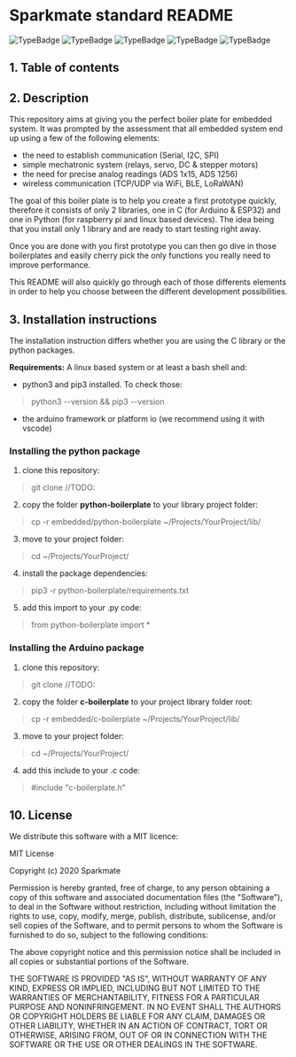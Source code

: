 # Sparkmate standard README
![TypeBadge](https://img.shields.io/badge/contributor-Thomas-blue)
![TypeBadge](https://img.shields.io/badge/Type-Embedded-purple)
![TypeBadge](https://img.shields.io/badge/Python-FFD43B?style=&logo=python)
![TypeBadge](https://img.shields.io/badge/C-darkblue?style=&logo=c)
![TypeBadge](https://img.shields.io/badge/Arduino-lightblue?style=&logo=arduino)


##  1. <a name='Tableofcontents'></a>Table of contents


##  2. <a name='Description'></a>Description
This repository aims at giving you the perfect boiler plate for embedded system. It was prompted by the assessment that all embedded system end up using a few of the following elements:
- the need to establish communication (Serial, I2C, SPI)
- simple mechatronic system (relays, servo, DC & stepper motors)
- the need for precise analog readings (ADS 1x15, ADS 1256)
- wireless communication (TCP/UDP via WiFi, BLE, LoRaWAN)

The goal of this boiler plate is to help you create a first prototype quickly, therefore it consists of only 2 libraries, one in C (for Arduino & ESP32) and one in Python (for raspberry pi and linux based devices). The idea being that you install only 1 library and are ready to start testing right away.

Once you are done with you first prototype you can then go dive in those boilerplates and easily cherry pick the only functions you really need to improve performance.

This README will also quickly go through each of those differents elements in order to help you choose between the different development possibilities.


##  3. <a name='Installationinstructions'></a>Installation instructions
The installation instruction differs whether you are using the C library or the python packages. 

**Requirements:** A linux based system or at least a bash shell and:
- python3 and pip3 installed. To check those:
> python3 --version && pip3 --version
- the arduino framework or platform io (we recommend using it with vscode)

###  Installing the python package
1. clone this repository:
> git clone //TODO:
2. copy the folder **python-boilerplate** to your library project folder:
> cp -r embedded/python-boilerplate ~/Projects/YourProject/lib/
3. move to your project folder:
> cd ~/Projects/YourProject/
4. install the package dependencies:
> pip3 -r python-boilerplate/requirements.txt
5. add this import to your .py code:
> from python-boilerplate import *

### Installing the Arduino package
1. clone this repository:
> git clone //TODO:
2. copy the folder **c-boilerplate** to your project library folder root:
> cp -r embedded/c-boilerplate ~/Projects/YourProject/lib/
3. move to your project folder:
> cd ~/Projects/YourProject/
4. add this include to your .c code:
> #include "c-boilerplate.h"




##  10. <a name='License'></a>License
We distribute this software with a MIT licence:

MIT License

Copyright (c) 2020 Sparkmate

Permission is hereby granted, free of charge, to any person obtaining a copy
of this software and associated documentation files (the "Software"), to deal
in the Software without restriction, including without limitation the rights
to use, copy, modify, merge, publish, distribute, sublicense, and/or sell
copies of the Software, and to permit persons to whom the Software is
furnished to do so, subject to the following conditions:

The above copyright notice and this permission notice shall be included in all
copies or substantial portions of the Software.

THE SOFTWARE IS PROVIDED "AS IS", WITHOUT WARRANTY OF ANY KIND, EXPRESS OR
IMPLIED, INCLUDING BUT NOT LIMITED TO THE WARRANTIES OF MERCHANTABILITY,
FITNESS FOR A PARTICULAR PURPOSE AND NONINFRINGEMENT. IN NO EVENT SHALL THE
AUTHORS OR COPYRIGHT HOLDERS BE LIABLE FOR ANY CLAIM, DAMAGES OR OTHER
LIABILITY, WHETHER IN AN ACTION OF CONTRACT, TORT OR OTHERWISE, ARISING FROM,
OUT OF OR IN CONNECTION WITH THE SOFTWARE OR THE USE OR OTHER DEALINGS IN THE
SOFTWARE.
